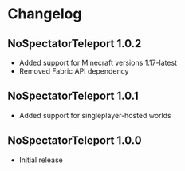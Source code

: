 # Changelog
## NoSpectatorTeleport 1.0.2
- Added support for Minecraft versions 1.17-latest
- Removed Fabric API dependency
## NoSpectatorTeleport 1.0.1
- Added support for singleplayer-hosted worlds
## NoSpectatorTeleport 1.0.0
- Initial release
